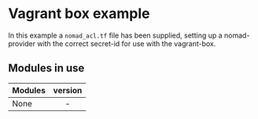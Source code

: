 # Vagrant box example
In this example a `nomad_acl.tf` file has been supplied, setting up a nomad-provider with the correct secret-id for use with the vagrant-box. 

## Modules in use
| Modules       | version       |
| ------------- |:-------------:|
| None | - |